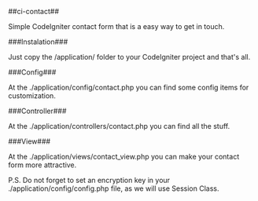 ##ci-contact##

Simple CodeIgniter contact form that is a easy way to get in touch.

###Instalation###

Just copy the /application/ folder to your CodeIgniter project and that's all.

###Config###

At the ./application/config/contact.php you can find some config items for customization.

###Controller###

At the ./application/controllers/contact.php you can find all the stuff.

###View###

At the ./application/views/contact_view.php you can make your contact form more attractive.


P.S. Do not forget to set an encryption key in your ./application/config/config.php file, as we will use Session Class.